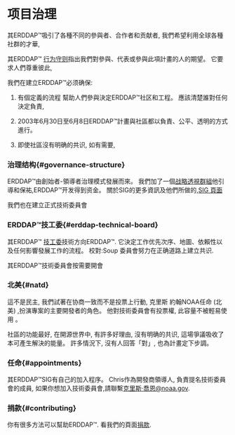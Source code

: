 # 项目治理

其ERDDAP™吸引了各種不同的參與者、合作者和贡献者, 我們希望利用全球各種社群的才華,

其ERDDAP™ [行为守则](https://github.com/ERDDAP/erddap/blob/main/CODE_OF_CONDUCT.md)指出我們對參與、代表或參與此項計畫的人的期望。 它要求人們尊重彼此,

我們在建立ERDDAP™必须确保:

1. 有個定義的流程 幫助人們參與決定ERDDAP™社区和工程。 應該清楚誰對任何決定負責,

2. 2003年6月30日至6月8日ERDDAP™計畫與社區都以負責、公平、透明的方式進行。

3. 即使社區沒有明确的共识, 如有需要,


### 治理结构{#governance-structure} 

ERDDAP™由創始者-領導者治理模式發展而來。 我們加了一個[战略透視群組](/StrategicInsightGroup)他引導和保祐,ERDDAP™开发得到资金。 關於SIG的更多資訊及他們所做的,[SIG 頁面](/StrategicInsightGroup)

我們也在建立正式技術委員會


### ERDDAP™技工委{#erddap-technical-board} 

其ERDDAP™ [技工委](/technical-board)技術方向ERDDAP™. 它決定工作优先次序、地圖、依賴性以及任何影響發展工作的流程。 校對:Soup 委員會努力在正确道路上建立共识.

其ERDDAP™技術委員會按需要開會


### 北美{#natd} 

這不是民主, 我們試著在协商一致而不是投票上行動, 克里斯 約翰NOAA任命 (北美) ,扮演專案的主要開發者的角色。 他對技術委員會有投票權, 此容量不被輕易使用 。

社區的功能最好, 在開源世界中, 有許多好理由, 沒有明确的共识, 這場爭議吸收了本可產生解決的能量。 許多情況下, 沒有人回答「對」, 也為計畫定下步調。


### 任命{#appointments} 

其ERDDAP™SIG有自己的加入程序。 Chris作為開發商領導人, 負責提名技術委員會的成員, 如果你想加入技術委員會,請聯繫[克里斯·喬恩@noaa.gov](mailto:chris.john@noaa.gov).


### 捐款{#contributing} 

你有很多方法可以幫助ERDDAP™. 看我們的頁面[捐款](/docs/contributing).
